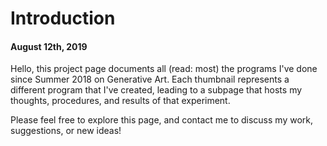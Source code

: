 # Introduction
#### August 12th, 2019

Hello, this project page documents all (read: most) the programs I've done since Summer 2018 on Generative Art. Each thumbnail represents a different program that I've created, leading to a subpage that hosts my thoughts, procedures, and results of that experiment.

Please feel free to explore this page, and contact me to discuss my work, suggestions, or new ideas!
